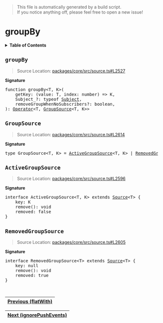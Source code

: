 > This file is automatically generated by a build script.<br>If you notice anything off, please feel free to open a new issue!

# groupBy

<details><summary><b>Table of Contents</b></summary><br>

1. [<code>groupBy</code>](#groupBy)
   1. [<code>GroupSource</code>](#GroupSource)
   2. [<code>ActiveGroupSource</code>](#ActiveGroupSource)
   3. [<code>RemovedGroupSource</code>](#RemovedGroupSource)</details>

## <a name="groupBy"></a><code>groupBy</code>

> Source Location: [packages\/core\/src\/source.ts#L2527](..\/..\/packages\/core\/src\/source.ts#L2527)

<b>Signature</b>

<pre>function groupBy&lt;T, K&gt;(<br>    getKey: (value: T, index: number) =&gt; K,<br>    Subject_?: typeof <a href="../05-api-subject/00-Subject.md#Subject-Function">Subject</a>,<br>    removeGroupWhenNoSubscribers?: boolean,<br>): <a href="000-Operator.md#Operator">Operator</a>&lt;T, <a href="#GroupSource">GroupSource</a>&lt;T, K&gt;&gt;</pre>

## <a name="GroupSource"></a><code>GroupSource</code>

> Source Location: [packages\/core\/src\/source.ts#L2614](..\/..\/packages\/core\/src\/source.ts#L2614)

<b>Signature</b>

<pre>type GroupSource&lt;T, K&gt; = <a href="#ActiveGroupSource">ActiveGroupSource</a>&lt;T, K&gt; | <a href="#RemovedGroupSource">RemovedGroupSource</a>&lt;T&gt;</pre>

## <a name="ActiveGroupSource"></a><code>ActiveGroupSource</code>

> Source Location: [packages\/core\/src\/source.ts#L2596](..\/..\/packages\/core\/src\/source.ts#L2596)

<b>Signature</b>

<pre>interface ActiveGroupSource&lt;T, K&gt; extends <a href="../03-api-source/00-Source.md#Source-Interface">Source</a>&lt;T&gt; {<br>    key: K<br>    remove(): void<br>    removed: false<br>}</pre>

## <a name="RemovedGroupSource"></a><code>RemovedGroupSource</code>

> Source Location: [packages\/core\/src\/source.ts#L2605](..\/..\/packages\/core\/src\/source.ts#L2605)

<b>Signature</b>

<pre>interface RemovedGroupSource&lt;T&gt; extends <a href="../03-api-source/00-Source.md#Source-Interface">Source</a>&lt;T&gt; {<br>    key: null<br>    remove(): void<br>    removed: true<br>}</pre><br>

| [Previous \(flatWith\)](033-flatWith.md#readme) |
| --- |

<div align="right">

| [Next \(ignorePushEvents\)](035-ignorePushEvents.md#readme) |
| --- |
</div>
